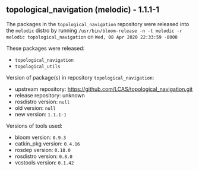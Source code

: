 ## topological_navigation (melodic) - 1.1.1-1

The packages in the `topological_navigation` repository were released into the `melodic` distro by running `/usr/bin/bloom-release -n -t melodic -r melodic topological_navigation` on `Wed, 08 Apr 2020 22:33:59 -0000`

These packages were released:
- `topological_navigation`
- `topological_utils`

Version of package(s) in repository `topological_navigation`:

- upstream repository: https://github.com/LCAS/topological_navigation.git
- release repository: unknown
- rosdistro version: `null`
- old version: `null`
- new version: `1.1.1-1`

Versions of tools used:

- bloom version: `0.9.3`
- catkin_pkg version: `0.4.16`
- rosdep version: `0.18.0`
- rosdistro version: `0.8.0`
- vcstools version: `0.1.42`


